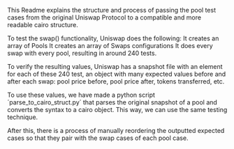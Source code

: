 This Readme explains the structure and process of passing the pool test cases from the original Uniswap Protocol to a compatible and more readable cairo structure.

To test the swap() functionality, Uniswap does the following:
It creates an array of Pools
It creates an array of Swaps configurations
It does every swap with every pool, resulting in around 240 tests.

To verify the resulting values, Uniswap has a snapshot file with an element for each of these 240 test, an object with many expected values before and after each swap: pool price before, pool price after, tokens transferred, etc.

To use these values, we have made a python script ´parse_to_cairo_struct.py´ that parses the original snapshot of a pool and converts the syntax to a cairo object. This way, we can use the same testing technique.

After this, there is a process of manually reordering the outputted expected cases so that they pair with the swap cases of each pool case.
